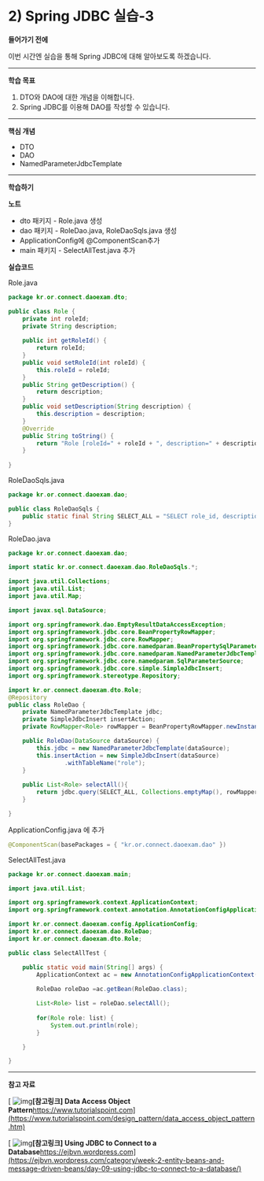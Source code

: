 # 2) Spring JDBC 실습-3

**들어가기 전에**

이번 시간엔 실습을 통해 Spring JDBC에 대해 알아보도록 하겠습니다.

 

 

------

**학습 목표**

1. DTO와 DAO에 대한 개념을 이해합니다.
2. Spring JDBC를 이용해 DAO를 작성할 수 있습니다.

 

 

------

**핵심 개념**

- DTO
- DAO
- NamedParameterJdbcTemplate

 

 

------

**학습하기**

**노트**

- dto 패키지 - Role.java 생성
- dao 패키지 - RoleDao.java, RoleDaoSqls.java 생성
- ApplicationConfig에 @ComponentScan추가
- main 패키지 - SelectAllTest.java 추가

**실습코드**

Role.java

```java
package kr.or.connect.daoexam.dto;

public class Role {
	private int roleId;
	private String description;
	
	public int getRoleId() {
		return roleId;
	}
	public void setRoleId(int roleId) {
		this.roleId = roleId;
	}
	public String getDescription() {
		return description;
	}
	public void setDescription(String description) {
		this.description = description;
	}
	@Override
	public String toString() {
		return "Role [roleId=" + roleId + ", description=" + description + "]";
	}
	
}
```

 

RoleDaoSqls.java

```java
package kr.or.connect.daoexam.dao;

public class RoleDaoSqls {
	public static final String SELECT_ALL = "SELECT role_id, description FROM role order by role_id";
}
```

 

RoleDao.java

```java
package kr.or.connect.daoexam.dao;

import static kr.or.connect.daoexam.dao.RoleDaoSqls.*;

import java.util.Collections;
import java.util.List;
import java.util.Map;

import javax.sql.DataSource;

import org.springframework.dao.EmptyResultDataAccessException;
import org.springframework.jdbc.core.BeanPropertyRowMapper;
import org.springframework.jdbc.core.RowMapper;
import org.springframework.jdbc.core.namedparam.BeanPropertySqlParameterSource;
import org.springframework.jdbc.core.namedparam.NamedParameterJdbcTemplate;
import org.springframework.jdbc.core.namedparam.SqlParameterSource;
import org.springframework.jdbc.core.simple.SimpleJdbcInsert;
import org.springframework.stereotype.Repository;

import kr.or.connect.daoexam.dto.Role;
@Repository
public class RoleDao {
	private NamedParameterJdbcTemplate jdbc;
	private SimpleJdbcInsert insertAction;
	private RowMapper<Role> rowMapper = BeanPropertyRowMapper.newInstance(Role.class);

	public RoleDao(DataSource dataSource) {
		this.jdbc = new NamedParameterJdbcTemplate(dataSource);
		this.insertAction = new SimpleJdbcInsert(dataSource)
                .withTableName("role");
	}
	
	public List<Role> selectAll(){
		return jdbc.query(SELECT_ALL, Collections.emptyMap(), rowMapper);
	}

}
```

 

ApplicationConfig.java 에 추가

```java
@ComponentScan(basePackages = { "kr.or.connect.daoexam.dao" })
```

 

SelectAllTest.java

```java
package kr.or.connect.daoexam.main;

import java.util.List;

import org.springframework.context.ApplicationContext;
import org.springframework.context.annotation.AnnotationConfigApplicationContext;

import kr.or.connect.daoexam.config.ApplicationConfig;
import kr.or.connect.daoexam.dao.RoleDao;
import kr.or.connect.daoexam.dto.Role;

public class SelectAllTest {

	public static void main(String[] args) {
		ApplicationContext ac = new AnnotationConfigApplicationContext(ApplicationConfig.class); 
		
		RoleDao roleDao =ac.getBean(RoleDao.class);

		List<Role> list = roleDao.selectAll();
		
		for(Role role: list) {
			System.out.println(role);
		}

	}

}
```

------

**참고 자료**

[ ![img](https://cphinf.pstatic.net/mooc/20201028_51/16038691128671cgSt_JPEG/W4Z3MdJUJ97qggyR8Bit.jpg?type=ffn199_148)**[참고링크\] Data Access Object Pattern**https://www.tutorialspoint.com](https://www.tutorialspoint.com/design_pattern/data_access_object_pattern.htm)

[ ![img](https://cphinf.pstatic.net/mooc/20201028_116/1603869162729SvM4l_JPEG/FT08AJo7GyFE5XRk4oTr.jpg?type=ffn199_148)**[참고링크\] Using JDBC to Connect to a Database**https://ejbvn.wordpress.com](https://ejbvn.wordpress.com/category/week-2-entity-beans-and-message-driven-beans/day-09-using-jdbc-to-connect-to-a-database/)